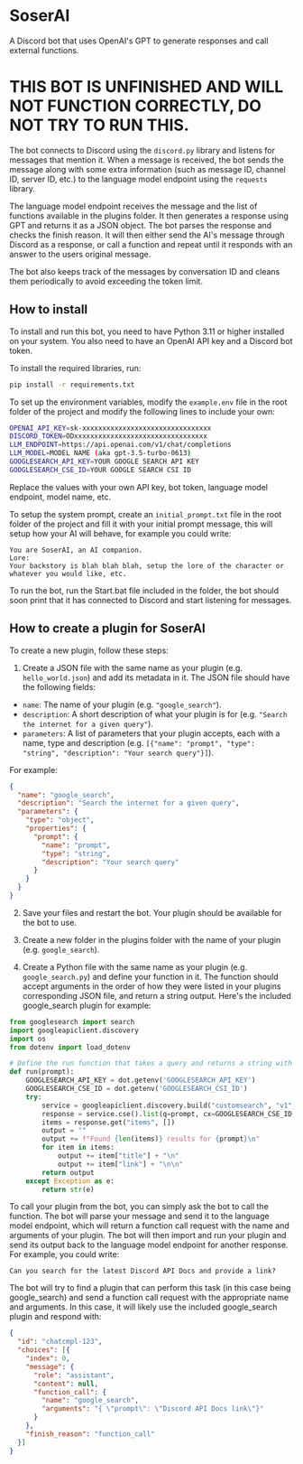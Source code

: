 # SoserAI
A Discord bot that uses OpenAI's GPT to generate responses and call external functions.

# THIS BOT IS UNFINISHED AND WILL NOT FUNCTION CORRECTLY, DO NOT TRY TO RUN THIS.

The bot connects to Discord using the `discord.py` library and listens for messages that mention it. When a message is received, the bot sends the message along with some extra information (such as message ID, channel ID, server ID, etc.) to the language model endpoint using the `requests` library.

The language model endpoint receives the message and the list of functions available in the plugins folder. It then generates a response using GPT and returns it as a JSON object. The bot parses the response and checks the finish reason. It will then either send the AI's message through Discord as a response, or call a function and repeat until it responds with an answer to the users original message.

The bot also keeps track of the messages by conversation ID and cleans them periodically to avoid exceeding the token limit.

## How to install

To install and run this bot, you need to have Python 3.11 or higher installed on your system. You also need to have an OpenAI API key and a Discord bot token.

To install the required libraries, run:

```bash
pip install -r requirements.txt
```

To set up the environment variables, modify the `example.env` file in the root folder of the project and modify the following lines to include your own:

```bash
OPENAI_API_KEY=sk-xxxxxxxxxxxxxxxxxxxxxxxxxxxxxxxx
DISCORD_TOKEN=ODxxxxxxxxxxxxxxxxxxxxxxxxxxxxxxxxx
LLM_ENDPOINT=https://api.openai.com/v1/chat/completions
LLM_MODEL=MODEL NAME (aka gpt-3.5-turbo-0613)
GOOGLESEARCH_API_KEY=YOUR GOOGLE SEARCH API KEY
GOOGLESEARCH_CSE_ID=YOUR GOOGLE SEARCH CSI ID
```

Replace the values with your own API key, bot token, language model endpoint, model name, etc.

To setup the system prompt, create an `initial_prompt.txt` file in the root folder of the project and fill it with your initial prompt message, this will setup how your AI will behave, for example you could write:

```
You are SoserAI, an AI companion.
Lore:
Your backstory is blah blah blah, setup the lore of the character or whatever you would like, etc.
```

To run the bot, run the Start.bat file included in the folder, the bot should soon print that it has connected to Discord and start listening for messages.

## How to create a plugin for SoserAI
To create a new plugin, follow these steps:

1. Create a JSON file with the same name as your plugin (e.g. `hello_world.json`) and add its metadata in it. The JSON file should have the following fields:

- `name`: The name of your plugin (e.g. `"google_search"`).
- `description`: A short description of what your plugin is for (e.g. `"Search the internet for a given query"`).
- `parameters`: A list of parameters that your plugin accepts, each with a name, type and description (e.g. `[{"name": "prompt", "type": "string", "description": "Your search query"}]`).

For example:

```json
{
  "name": "google_search",
  "description": "Search the internet for a given query",
  "parameters": {
    "type": "object",
    "properties": {
      "prompt": {
        "name": "prompt",
        "type": "string",
        "description": "Your search query"
      }
    }
  }
}
```

2. Save your files and restart the bot. Your plugin should be available for the bot to use.

3. Create a new folder in the plugins folder with the name of your plugin (e.g. `google_search`).
4. Create a Python file with the same name as your plugin (e.g. `google_search.py`) and define your function in it. The function should accept arguments in the order of how they were listed in your plugins corresponding JSON file, and return a string output. Here's the included google_search plugin for example:

```python
from googlesearch import search
import googleapiclient.discovery
import os
from dotenv import load_dotenv

# Define the run function that takes a query and returns a string with the results
def run(prompt):
    GOOGLESEARCH_API_KEY = dot.getenv('GOOGLESEARCH_API_KEY')
    GOOGLESEARCH_CSE_ID = dot.getenv('GOOGLESEARCH_CSI_ID')
    try:
        service = googleapiclient.discovery.build("customsearch", "v1", developerKey=GOOGLESEARCH_API_KEY)
        response = service.cse().list(q=prompt, cx=GOOGLESEARCH_CSE_ID, num=5).execute()
        items = response.get("items", [])
        output = ""
        output += f"Found {len(items)} results for {prompt}\n"
        for item in items:
            output += item["title"] + "\n"
            output += item["link"] + "\n\n"
        return output
    except Exception as e:
        return str(e)
```

To call your plugin from the bot, you can simply ask the bot to call the function.
The bot will parse your message and send it to the language model endpoint, which will return a function call request with the name and arguments of your plugin. The bot will then import and run your plugin and send its output back to the language model endpoint for another response. For example, you could write:

`Can you search for the latest Discord API Docs and provide a link?`

The bot will try to find a plugin that can perform this task (in this case being google_search) and send a function call request with the appropriate name and arguments. In this case, it will likely use the included google_search plugin and respond with:

```json
{
  "id": "chatcmpl-123",
  "choices": [{
    "index": 0,
    "message": {
      "role": "assistant",
      "content": null,
      "function_call": {
        "name": "google_search",
        "arguments": "{ \"prompt\": \"Discord API Docs link\"}"
      }
    },
    "finish_reason": "function_call"
  }]
}
```
